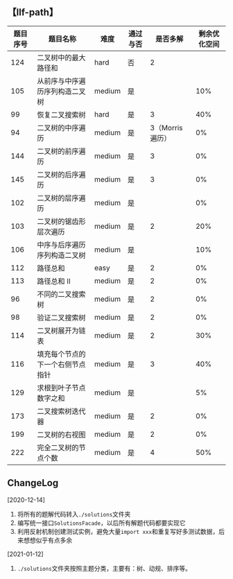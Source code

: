## 【llf-path】

| 题目序号 | 题目名称 | 难度 | 通过与否 | 是否多解 | 剩余优化空间 |
| -- | -- | -- | -- | -- | -- |
| 124 | 二叉树中的最大路径和 | hard | 否 | 2 | |
| 105 | 从前序与中序遍历序列构造二叉树 | medium | 是 | | 10% |
| 99 |  恢复二叉搜索树 | hard | 是 | 3 | 40% |
| 94 | 二叉树的中序遍历 | medium | 是 | 3（Morris遍历） | 0% |
| 144 | 二叉树的前序遍历 | medium | 是 | 3 | 0% |
| 145 | 二叉树的后序遍历 | medium | 是 | 3 | 0% |
| 102 | 二叉树的层序遍历 | medium | 是 |  | 0% |
| 103 | 二叉树的锯齿形层次遍历 | medium | 是 | 2 | 20% | 
| 106 | 中序与后序遍历序列构造二叉树 | medium | 是 |  | 10% | 
| 112 | 路径总和 | easy | 是 | 2 | 0% |
| 113 | 路径总和 II | medium | 是 | 2 | 0% |
| 96 | 不同的二叉搜索树 | medium | 是 | 2 | 0% |
| 98 | 验证二叉搜索树 | medium | 是 | 2 | 0% | 
| 114 | 二叉树展开为链表 | medium | 是 | 2 | 30% | 
| 116 | 填充每个节点的下一个右侧节点指针 | medium | 是 | 3 | 40% |
| 129 | 求根到叶子节点数字之和 | medium | 是 |  | 5% |
| 173 | 二叉搜索树迭代器 | medium | 是 | 2 | 0% |
| 199 | 二叉树的右视图 | medium | 是 | 2 | 0% |
| 222 | 完全二叉树的节点个数 | medium | 是 | 4 | 50% |


## ChangeLog

[2020-12-14] 
1. 将所有的题解代码转入`./solutions`文件夹
2. 编写统一接口`SolutionsFacade`，以后所有解题代码都要实现它
3. 利用反射机制创建测试实例，避免大量`import xxx`和重复写好多测试数据，后来想想似乎有点多余

[2021-01-12] 
1. `./solutions`文件夹按照主题分类，主要有：树、动规、排序等。